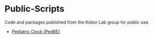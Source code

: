 # Public-Scripts
Code and packages published from the Kobor Lab group for public use.


- [Pediatric Clock (PedBE)](https://github.com/kobor-lab/Public-Scripts/blob/master/PedBE.Md)
